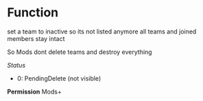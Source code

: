 # Function
set a team to inactive so its not listed anymore
all teams and joined members stay intact

So Mods dont delete teams and destroy everything

*Status*
  - 0: PendingDelete (not visible)

**Permission**
Mods+
